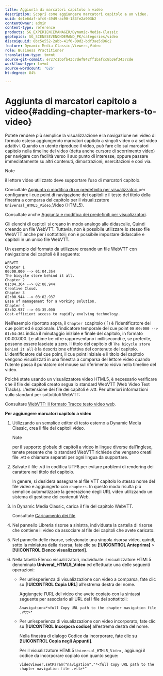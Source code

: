 ```yaml
---
title: Aggiunta di marcatori capitolo a video
description: Scopri come aggiungere marcatori capitolo a un video.
uuid: 4e1e6daf-afc6-49d9-ac90-183fe2a903b2
contentOwner: admin
content-type: reference
products: SG_EXPERIENCEMANAGER/Dynamic-Media-Classic
geptopics: SG_SCENESEVENONDEMAND_PK/categories/video
discoiquuid: 8bc5e552-2abb-41f0-89d2-bdf3ae5d96c2
feature: Dynamic Media Classic,Viewers,Video
role: Business Practitioner
translation-type: tm+mt
source-git-commit: e727c1b5fb43c7def842ff1bafcc8b3ef3437cde
workflow-type: tm+mt
source-wordcount: '626'
ht-degree: 84%

---
```



# Aggiunta di marcatori capitolo a video{#adding-chapter-markers-to-video}

Potete rendere più semplice la visualizzazione e la navigazione nei video di formato esteso aggiungendo marcatori capitolo a singoli video o a set video adattivi. Quando un utente riproduce il video, può fare clic sui marcatori capitolo nella timeline del video (detta anche cursore di scorrimento video) per navigare con facilità verso il suo punto di interesse, oppure passare immediatamente su altri contenuti, dimostrazioni, esercitazioni e così via.

>[!NOTE]
>
>il lettore video utilizzato deve supportare l’uso di marcatori capitolo.

Consultate [Aggiunta o modifica di un predefinito per visualizzatori ](previewing-videos-video-viewer.md#adding_or_editing_a_video_viewer_preset) per configurare i cue point di navigazione dei capitoli e il testo del titolo della finestra a comparsa del capitolo per il visualizzatore `Universal_HTML5_Video`_Video (HTML5).

Consultate anche [Aggiunta e modifica dei predefiniti per visualizzatori](application-setup.md#adding_and_editing_viewer_presets).

Gli elenchi di capitoli si creano in modo analogo alle didascalie, Quindi creando un file WebVTT. Tuttavia, non è possibile utilizzare lo stesso file WebVTT anche per i sottotitoli; non è possibile impostare didascalie e capitoli in un unico file WebVTT.

Un esempio del formato da utilizzare creando un file WebVTT con navigazione dei capitoli è il seguente:

```as3
WEBVTT 
Chapter 1 
00:00.000 --> 01:04.364 
The bicycle store behind it all. 
Chapter 2 
01:04.364 --> 02:00.944 
Creative Cloud. 
Chapter 3 
02:00.944 --> 03:02.937 
Ease of management for a working solution. 
Chapter 4 
03:02.937 --> 03:35.000 
Cost-efficient access to rapidly evolving technology.
```

Nell’esempio riportato sopra, il `Chapter 1`capitolo  ( 1) è l’identificatore del cue point ed è opzionale. L’indicatore temporale del cue point `00:00:000 --> 01:04:364` indica il minutaggio iniziale e finale del capitolo, in formato 00:00:000. Le ultime tre cifre rappresentano i millisecondi e, se preferite, possono essere lasciate a zero. Il titolo del capitolo di `The bicycle store behind it all` è la descrizione effettiva del contenuto del capitolo. L’identificatore del cue point, il cue point iniziale e il titolo del capitolo vengono visualizzati in una finestra a comparsa del lettore video quando l’utente passa il puntatore del mouse sul riferimento visivo nella timeline del video.

Poiché state usando un visualizzatore video HTML5, è necessario verificare che il file dei capitoli creato segua lo standard WebVTT (Web Video Text Tracks). L’estensione dei file dei capitoli è .vtt. Per ulteriori informazioni sullo standard per sottotitoli WebVTT:

Consultare [WebVTT: Il formato Tracce testo video web](https://dev.w3.org/html5/webvtt/).

**Per aggiungere marcatori capitolo a video**

1. Utilizzando un semplice editor di testo esterno a Dynamic Media Classic, crea il file dei capitoli video.

   >[!NOTE]
   >
   >per il supporto globale di capitoli a video in lingue diverse dall’inglese, tenete presente che lo standard WebVTT richiede che vengano creati file .vtt e chiamate separati per ogni lingua da supportare.

1. Salvate il file .vtt in codifica UTF8 per evitare problemi di rendering dei carattere nel titolo del capitolo.

   In genere, si desidera assegnare al file VTT capitolo lo stesso nome del file video e aggiungerlo con `chapters`. In questo modo risulta più semplice automatizzare la generazione degli URL video utilizzando un sistema di gestione dei contenuti Web.

1. In Dynamic Media Classic, carica il file del capitolo WebVTT.

   Consultate [Caricamento dei file](uploading-files.md#uploading_files).

1. Nel pannello Libreria risorse a sinistra, individuate la cartella di risorse che contiene il video da associare al file dei capitoli che avete caricato.
1. Nel pannello delle risorse, selezionate una singola risorsa video, quindi, sotto la miniatura della risorsa, fate clic su **[!UICONTROL Anteprima]** > **[!UICONTROL Elenco visualizzatori]**.
1. Nella tabella Elenco visualizzatori, individuate il visualizzatore HTML5 denominato **Univeral_HTML5_Video** ed effettuate una delle seguenti operazioni:

   * Per un’esperienza di visualizzazione con video a comparsa, fate clic su **[!UICONTROL Copia URL]** all’estrema destra del nome.

      Aggiungete l’URL del video che avete copiato con la sintassi seguente per associarlo all’URL del l file dei sottotitoli:

      `&navigation=*<full Copy URL path to the chapter navigation file .vtt>*`

   * Per un’esperienza di visualizzazione con video incorporato, fate clic su **[!UICONTROL Incorpora codice]** all’estrema destra del nome.

      Nella finestra di dialogo Codice da incorporare, fate clic su **[!UICONTROL Copia negli Appunti]**.

      Per il visualizzatore HTML5 `Universal_HTML5_Video` , aggiungi il codice da incorporare copiato con quanto segue:

      `videoViewer.setParam("navigation","*<full Copy URL path to the chapter navigation file .vtt>*”`

